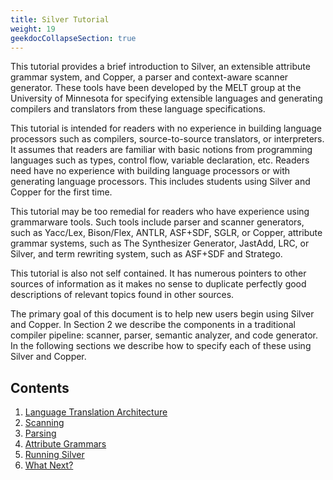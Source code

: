 ```yaml
---
title: Silver Tutorial
weight: 19
geekdocCollapseSection: true
---
```


This tutorial provides a brief introduction to Silver, an extensible attribute grammar system, and
Copper,  a parser and context-aware scanner generator.  These tools have been developed by the
MELT  group  at  the  University  of  Minnesota  for  specifying  extensible  languages  and  generating
compilers and translators from these language specifications.

This tutorial is intended for readers with no experience in building language processors such as
compilers, source-to-source translators, or interpreters.  It assumes that readers are familiar with
basic notions from programming languages such as types,  control flow,  variable declaration,  etc.
Readers need have no experience with building language processors or with generating language
processors.  This includes students using Silver and Copper for the first time.

This tutorial may be too remedial for readers who have experience using grammarware tools.
Such tools include parser and scanner generators, such as Yacc/Lex, Bison/Flex, ANTLR, ASF+SDF,
SGLR, or Copper, attribute grammar systems, such as The Synthesizer Generator, JastAdd, LRC,
or Silver, and term rewriting system, such as ASF+SDF and Stratego.

This tutorial is also not self contained.  It has numerous pointers to other sources of information
as  it  makes  no  sense  to  duplicate  perfectly  good  descriptions  of  relevant  topics  found  in  other
sources.

The  primary  goal  of  this  document  is  to  help  new  users  begin  using  Silver  and  Copper.   In
Section 2 we describe the components in a traditional compiler pipeline:  scanner, parser, semantic
analyzer, and code generator.  In the following sections we describe how to specify each of these using
Silver and Copper.

## Contents

1. [Language Translation Architecture](1_language_translator_architecture)
2. [Scanning](2_scanning)
3. [Parsing](3_parsing)
4. [Attribute Grammars](4_attribute_grammars)
5. [Running Silver](5_running_silver)
6. [What Next?](6_what_next)

